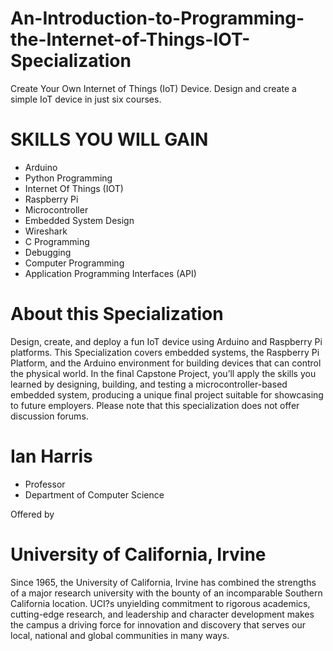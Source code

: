 # An-Introduction-to-Programming-the-Internet-of-Things-IOT-Specialization

Create Your Own Internet of Things (IoT) Device. Design and create a simple IoT device in just six courses.


# SKILLS YOU WILL GAIN
* Arduino
* Python Programming
* Internet Of Things (IOT)
* Raspberry Pi
* Microcontroller
* Embedded System Design
* Wireshark
* C Programming
* Debugging
* Computer Programming
* Application Programming Interfaces (API)


# About this Specialization
Design, create, and deploy a fun IoT device using Arduino and Raspberry Pi platforms.
This Specialization covers embedded systems, the Raspberry Pi Platform, and the Arduino environment for building devices that can control the physical world. In the final Capstone Project, you’ll apply the skills you learned by designing, building, and testing a microcontroller-based embedded system, producing a unique final project suitable for showcasing to future employers. Please note that this specialization does not offer discussion forums.

# Ian Harris
* Professor
* Department of Computer Science

Offered by

# University of California, Irvine
Since 1965, the University of California, Irvine has combined the strengths of a major research university with the bounty of an incomparable Southern California location. UCI?s unyielding commitment to rigorous academics, cutting-edge research, and leadership and character development makes the campus a driving force for innovation and discovery that serves our local, national and global communities in many ways.
